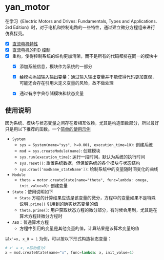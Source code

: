 # yan_motor
在学习《Electric Motors and Drives: Fundamentals, Types and Applications. 3rd Edition》时，对于电机和控制电路的一些特性，通过建立微分方程组来进行仿真探究。  

- [x] [直流电机特性](./dc_motor.ipynb)  
- [x] [直流电机的PID 控制](./dc_motor_pid.ipynb)  
- [x] 重构，使得控制系统的结构更加清晰，而不是所有的代码都挤在同一的模块中  
  - [x] 添加系统信息，模块作为系统的一部分  
  - [x] ~~给模块添加输入输出变量~~：通过输入输出变量并不能使得代码更加直观，可能还会存在引用未定义变量的风险，故不做处理  
  - [x] 通过有序字典存储模块和状态变量   


## 使用说明   
因为系统、模块与状态变量之间存在着相互依赖，尤其是构造函数部分，所以最好只是用以下推荐的函数。一个[简单的使用示例](./examples/test_new_system.ipynb)

- `System`  
  - `sys = System(name="sys", h=0.001, execution_time=10)`: 创建系统  
  - `mod = sys.createModule(name)`: 创建模块  
  - `sys.run(execution_time)`: 运行一段时间，默认为系统的执行时间    
  - `sys.reset()`: 重置系统数据，但保留系统的各个模块与状态结构    
  - `sys.draw(['modName_stateName'])`: 绘制系统中的变量随时间变化的曲线      
- `Module`
  - `theta = motor.createState(name="theta", func=lambda: omega, init_value=0)`: 创建变量    
- `State`：使用说明如下
  - `State` 方程的计算结果应该是该变量的微分，方程中的变量如果不是特殊说明`.prime()` 引用到的确实状态变量的值
  - `theta.prime()`: 用户获取状态方程的微分部分，有时候会用到，尤其是在算术方程转微分方程时  
- `AEQ`：普通算术方程
  - 方程中引用的变量是其他变量的值，计算结果是该算术变量的值

以`x'=x, x_0 = 1` 为例，可以按以下形式构造状态变量：  
```python  
# x' = x, x初始值为1
x = mod.createState(name="x", func=lambda: x, init_value=1)
```